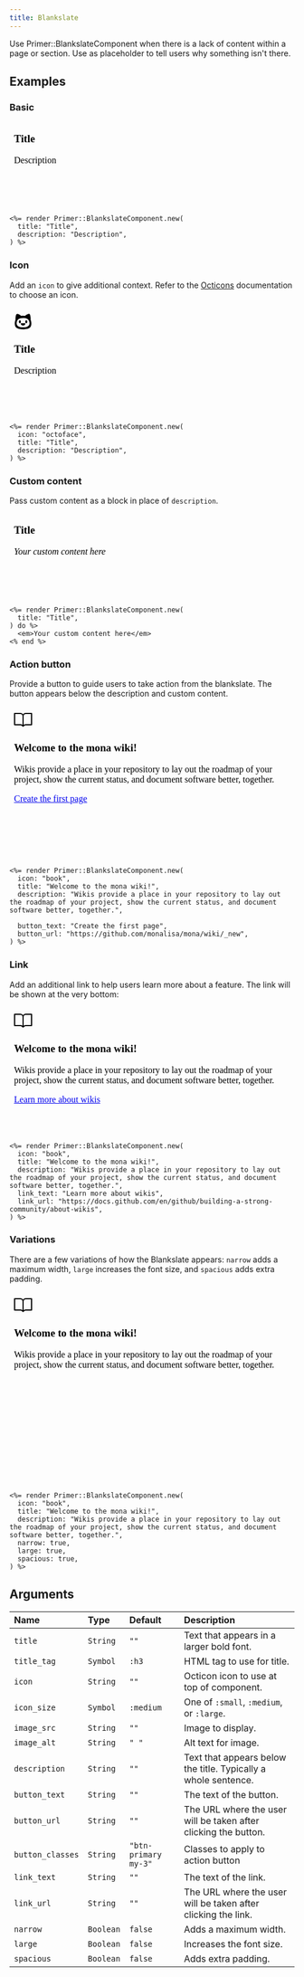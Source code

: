 ```yaml
---
title: Blankslate
---
```


Use Primer::BlankslateComponent when there is a lack of content within a page or section. Use as placeholder to tell users why something isn't there.

## Examples

### Basic

<iframe style="width: 100%; border: 0px; height: 150px;" srcdoc="<html><head><link href='https://unpkg.com/@primer/css/dist/primer.css' rel='stylesheet'></head><body><div class='blankslate '>    <h3 class='mb-1'>Title</h3>    <p>Description</p>  </div></body></html>"></iframe>

```erb
<%= render Primer::BlankslateComponent.new(
  title: "Title",
  description: "Description",
) %>
```

### Icon

Add an `icon` to give additional context. Refer to the [Octicons](https://primer.style/octicons/) documentation to choose an icon.

<iframe style="width: 100%; border: 0px; height: 190px;" srcdoc="<html><head><link href='https://unpkg.com/@primer/css/dist/primer.css' rel='stylesheet'></head><body><div class='blankslate '>    <svg class='octicon octicon-octoface blankslate-icon' height='32' viewBox='0 0 24 24' version='1.1' width='32' aria-hidden='true'><path d='M7.75 11c-.69 0-1.25.56-1.25 1.25v1.5a1.25 1.25 0 102.5 0v-1.5C9 11.56 8.44 11 7.75 11zm1.27 4.5a.469.469 0 01.48-.5h5a.47.47 0 01.48.5c-.116 1.316-.759 2.5-2.98 2.5s-2.864-1.184-2.98-2.5zm7.23-4.5c-.69 0-1.25.56-1.25 1.25v1.5a1.25 1.25 0 102.5 0v-1.5c0-.69-.56-1.25-1.25-1.25z'></path><path fill-rule='evenodd' d='M21.255 3.82a1.725 1.725 0 00-2.141-1.195c-.557.16-1.406.44-2.264.866-.78.386-1.647.93-2.293 1.677A18.442 18.442 0 0012 5c-.93 0-1.784.059-2.569.17-.645-.74-1.505-1.28-2.28-1.664a13.876 13.876 0 00-2.265-.866 1.725 1.725 0 00-2.141 1.196 23.645 23.645 0 00-.69 3.292c-.125.97-.191 2.07-.066 3.112C1.254 11.882 1 13.734 1 15.527 1 19.915 3.13 23 12 23c8.87 0 11-3.053 11-7.473 0-1.794-.255-3.647-.99-5.29.127-1.046.06-2.15-.066-3.125a23.652 23.652 0 00-.689-3.292zM20.5 14c.5 3.5-1.5 6.5-8.5 6.5s-9-3-8.5-6.5c.583-4 3-6 8.5-6s7.928 2 8.5 6z'></path></svg>    <h3 class='mb-1'>Title</h3>    <p>Description</p>  </div></body></html>"></iframe>

```erb
<%= render Primer::BlankslateComponent.new(
  icon: "octoface",
  title: "Title",
  description: "Description",
) %>
```

### Custom content

Pass custom content as a block in place of `description`.

<iframe style="width: 100%; border: 0px; height: 150px;" srcdoc="<html><head><link href='https://unpkg.com/@primer/css/dist/primer.css' rel='stylesheet'></head><body><div class='blankslate '>    <h3 class='mb-1'>Title</h3>    <em>Your custom content here</em></div></body></html>"></iframe>

```erb
<%= render Primer::BlankslateComponent.new(
  title: "Title",
) do %>
  <em>Your custom content here</em>
<% end %>
```

### Action button

Provide a button to guide users to take action from the blankslate. The button appears below the description and custom content.

<iframe style="width: 100%; border: 0px; height: 270px;" srcdoc="<html><head><link href='https://unpkg.com/@primer/css/dist/primer.css' rel='stylesheet'></head><body><div class='blankslate '>    <svg class='octicon octicon-book blankslate-icon' height='32' viewBox='0 0 24 24' version='1.1' width='32' aria-hidden='true'><path fill-rule='evenodd' d='M0 3.75A.75.75 0 01.75 3h7.497c1.566 0 2.945.8 3.751 2.014A4.496 4.496 0 0115.75 3h7.5a.75.75 0 01.75.75v15.063a.75.75 0 01-.755.75l-7.682-.052a3 3 0 00-2.142.878l-.89.891a.75.75 0 01-1.061 0l-.902-.901a3 3 0 00-2.121-.879H.75a.75.75 0 01-.75-.75v-15zm11.247 3.747a3 3 0 00-3-2.997H1.5V18h6.947a4.5 4.5 0 012.803.98l-.003-11.483zm1.503 11.485V7.5a3 3 0 013-3h6.75v13.558l-6.927-.047a4.5 4.5 0 00-2.823.971z'></path></svg>    <h3 class='mb-1'>Welcome to the mona wiki!</h3>    <p>Wikis provide a place in your repository to lay out the roadmap of your project, show the current status, and document software better, together.</p>      <a class='btn btn-primary my-3' href='https://github.com/monalisa/mona/wiki/_new'>Create the first page</a></div></body></html>"></iframe>

```erb
<%= render Primer::BlankslateComponent.new(
  icon: "book",
  title: "Welcome to the mona wiki!",
  description: "Wikis provide a place in your repository to lay out the roadmap of your project, show the current status, and document software better, together.",

  button_text: "Create the first page",
  button_url: "https://github.com/monalisa/mona/wiki/_new",
) %>
```

### Link

Add an additional link to help users learn more about a feature. The link will be shown at the very bottom:

<iframe style="width: 100%; border: 0px; height: 225px;" srcdoc="<html><head><link href='https://unpkg.com/@primer/css/dist/primer.css' rel='stylesheet'></head><body><div class='blankslate '>    <svg class='octicon octicon-book blankslate-icon' height='32' viewBox='0 0 24 24' version='1.1' width='32' aria-hidden='true'><path fill-rule='evenodd' d='M0 3.75A.75.75 0 01.75 3h7.497c1.566 0 2.945.8 3.751 2.014A4.496 4.496 0 0115.75 3h7.5a.75.75 0 01.75.75v15.063a.75.75 0 01-.755.75l-7.682-.052a3 3 0 00-2.142.878l-.89.891a.75.75 0 01-1.061 0l-.902-.901a3 3 0 00-2.121-.879H.75a.75.75 0 01-.75-.75v-15zm11.247 3.747a3 3 0 00-3-2.997H1.5V18h6.947a4.5 4.5 0 012.803.98l-.003-11.483zm1.503 11.485V7.5a3 3 0 013-3h6.75v13.558l-6.927-.047a4.5 4.5 0 00-2.823.971z'></path></svg>    <h3 class='mb-1'>Welcome to the mona wiki!</h3>    <p>Wikis provide a place in your repository to lay out the roadmap of your project, show the current status, and document software better, together.</p>      <p>      <a href='https://docs.github.com/en/github/building-a-strong-community/about-wikis'>Learn more about wikis</a>    </p></div></body></html>"></iframe>

```erb
<%= render Primer::BlankslateComponent.new(
  icon: "book",
  title: "Welcome to the mona wiki!",
  description: "Wikis provide a place in your repository to lay out the roadmap of your project, show the current status, and document software better, together.",
  link_text: "Learn more about wikis",
  link_url: "https://docs.github.com/en/github/building-a-strong-community/about-wikis",
) %>
```

### Variations

There are a few variations of how the Blankslate appears: `narrow` adds a maximum width, `large` increases the font size, and `spacious` adds extra padding.

<iframe style="width: 100%; border: 0px; height: 340px;" srcdoc="<html><head><link href='https://unpkg.com/@primer/css/dist/primer.css' rel='stylesheet'></head><body><div class='blankslate blankslate-narrow blankslate-large blankslate-spacious '>    <svg class='octicon octicon-book blankslate-icon' height='32' viewBox='0 0 24 24' version='1.1' width='32' aria-hidden='true'><path fill-rule='evenodd' d='M0 3.75A.75.75 0 01.75 3h7.497c1.566 0 2.945.8 3.751 2.014A4.496 4.496 0 0115.75 3h7.5a.75.75 0 01.75.75v15.063a.75.75 0 01-.755.75l-7.682-.052a3 3 0 00-2.142.878l-.89.891a.75.75 0 01-1.061 0l-.902-.901a3 3 0 00-2.121-.879H.75a.75.75 0 01-.75-.75v-15zm11.247 3.747a3 3 0 00-3-2.997H1.5V18h6.947a4.5 4.5 0 012.803.98l-.003-11.483zm1.503 11.485V7.5a3 3 0 013-3h6.75v13.558l-6.927-.047a4.5 4.5 0 00-2.823.971z'></path></svg>    <h3 class='mb-1'>Welcome to the mona wiki!</h3>    <p>Wikis provide a place in your repository to lay out the roadmap of your project, show the current status, and document software better, together.</p>  </div></body></html>"></iframe>

```erb
<%= render Primer::BlankslateComponent.new(
  icon: "book",
  title: "Welcome to the mona wiki!",
  description: "Wikis provide a place in your repository to lay out the roadmap of your project, show the current status, and document software better, together.",
  narrow: true,
  large: true,
  spacious: true,
) %>
```

## Arguments

| Name | Type | Default | Description |
| :- | :- | :- | :- |
| `title` | `String` | `""` | Text that appears in a larger bold font. |
| `title_tag` | `Symbol` | `:h3` | HTML tag to use for title. |
| `icon` | `String` | `""` | Octicon icon to use at top of component. |
| `icon_size` | `Symbol` | `:medium` | One of `:small`, `:medium`, or `:large`. |
| `image_src` | `String` | `""` | Image to display. |
| `image_alt` | `String` | `" "` | Alt text for image. |
| `description` | `String` | `""` | Text that appears below the title. Typically a whole sentence. |
| `button_text` | `String` | `""` | The text of the button. |
| `button_url` | `String` | `""` | The URL where the user will be taken after clicking the button. |
| `button_classes` | `String` | `"btn-primary my-3"` | Classes to apply to action button |
| `link_text` | `String` | `""` | The text of the link. |
| `link_url` | `String` | `""` | The URL where the user will be taken after clicking the link. |
| `narrow` | `Boolean` | `false` | Adds a maximum width. |
| `large` | `Boolean` | `false` | Increases the font size. |
| `spacious` | `Boolean` | `false` | Adds extra padding. |
